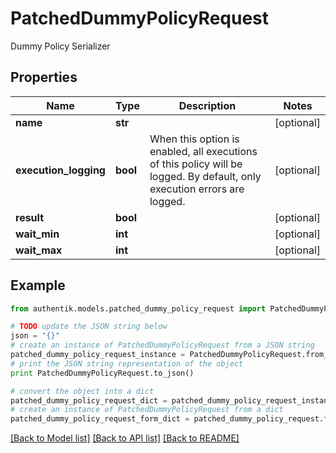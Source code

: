 # PatchedDummyPolicyRequest

Dummy Policy Serializer

## Properties
Name | Type | Description | Notes
------------ | ------------- | ------------- | -------------
**name** | **str** |  | [optional] 
**execution_logging** | **bool** | When this option is enabled, all executions of this policy will be logged. By default, only execution errors are logged. | [optional] 
**result** | **bool** |  | [optional] 
**wait_min** | **int** |  | [optional] 
**wait_max** | **int** |  | [optional] 

## Example

```python
from authentik.models.patched_dummy_policy_request import PatchedDummyPolicyRequest

# TODO update the JSON string below
json = "{}"
# create an instance of PatchedDummyPolicyRequest from a JSON string
patched_dummy_policy_request_instance = PatchedDummyPolicyRequest.from_json(json)
# print the JSON string representation of the object
print PatchedDummyPolicyRequest.to_json()

# convert the object into a dict
patched_dummy_policy_request_dict = patched_dummy_policy_request_instance.to_dict()
# create an instance of PatchedDummyPolicyRequest from a dict
patched_dummy_policy_request_form_dict = patched_dummy_policy_request.from_dict(patched_dummy_policy_request_dict)
```
[[Back to Model list]](../README.md#documentation-for-models) [[Back to API list]](../README.md#documentation-for-api-endpoints) [[Back to README]](../README.md)


